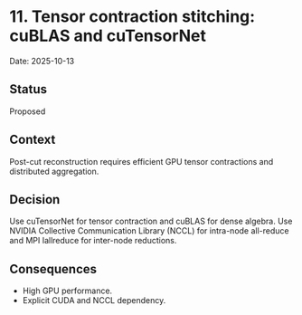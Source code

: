 # 11. Tensor contraction stitching: cuBLAS and cuTensorNet

Date: 2025-10-13

## Status

Proposed

## Context

Post-cut reconstruction requires efficient GPU tensor contractions and distributed aggregation.

## Decision

Use cuTensorNet for tensor contraction and cuBLAS for dense algebra. Use NVIDIA Collective Communication Library (NCCL) for intra-node all-reduce and MPI Iallreduce for inter-node reductions.

## Consequences

- High GPU performance.
- Explicit CUDA and NCCL dependency.
